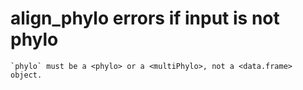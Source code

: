 # align_phylo errors if input is not phylo

    `phylo` must be a <phylo> or a <multiPhylo>, not a <data.frame> object.

